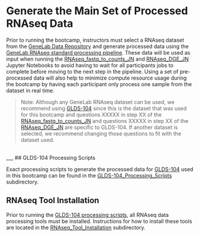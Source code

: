 # Generate the Main Set of Processed RNAseq Data

Prior to running the bootcamp, instructors must select a RNAseq dataset from the [GeneLab Data Repository](https://genelab-data.ndc.nasa.gov/genelab/projects) and generate processed data using the [GeneLab RNAseq standard processing pipeline](https://github.com/nasa/GeneLab_Data_Processing/tree/master/RNAseq). These data will be used as input when running the [RNAseq_fastq_to_counts_JN](RNAseq_fastq_to_counts_JN_06-2021.ipynb) and [RNAseq_DGE_JN](RNAseq_DGE_JN_06-2021.ipynb) Jupyter Notebooks to avoid having to wait for all participants jobs to complete before moving to the next step in the pipeline. Using a set of pre-processed data will also help to minimize compute resource usage during the bootcamp by having each participant only process one sample from the dataset in real time. 
> Note: Although any GeneLab RNAseq dataset can be used, we recommend using [GLDS-104](https://genelab-data.ndc.nasa.gov/genelab/accession/GLDS-104/) since this is the dataset that was used for this bootcamp and questions XXXXX in step XX of the [RNAseq_fastq_to_counts_JN](RNAseq_fastq_to_counts_JN_06-2021.ipynb) and questions XXXXX in step XX of the [RNAseq_DGE_JN](RNAseq_DGE_JN_06-2021.ipynb) are specific to GLDS-104. If another dataset is selected, we recommend changing those questions to fit with the dataset used.

<br>
___
## GLDS-104 Processing Scripts

Exact processing scripts to generate the processed data for [GLDS-104](https://genelab-data.ndc.nasa.gov/genelab/accession/GLDS-104/) used in this bootcamp can be found in the [GLDS-104_Processing_Scripts](GLDS-104_Processing_Scripts) subdirectory. 

## RNAseq Tool Installation

Prior to running the [GLDS-104 processing scripts](GLDS-104_Processing_Scripts), all RNAseq data processing tools must be installed. Instructions for how to install these tools are located in the [RNAseq_Tool_Installation](RNAseq_Tool_Installation) subdirectory.
